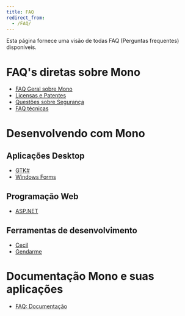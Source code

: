 ```yaml
---
title: FAQ
redirect_from:
  - /FAQ/
---
```


Esta página fornece uma visão de todas FAQ (Perguntas frequentes) disponíveis.

FAQ's diretas sobre Mono
=========================

-   [FAQ Geral sobre Mono](/docs/faq/)
-   [Licensas e Patentes](/docs/faq/licensing/)
-   [Questões sobre Segurança](/docs/faq/security/)
-   [FAQ técnicas](/docs/faq/technical/)

Desenvolvendo com Mono
====================

Aplicações Desktop
--------------------

-   [GTK#](/docs/faq/gtk/)
-   [Windows Forms](/docs/faq/winforms/)

Programação Web
---------------

-   [ASP.NET](/docs/faq/aspnet/)

Ferramentas de desenvolvimento
-----------------

-   [Cecil](/docs/tools+libraries/libraries/Mono.Cecil/faq/)
-   [Gendarme](/docs/tools+libraries/tools/gendarme/faq/)

Documentação Mono e suas aplicações
======================================

-   [FAQ: Documentação](/docs/faq/documentation/)


